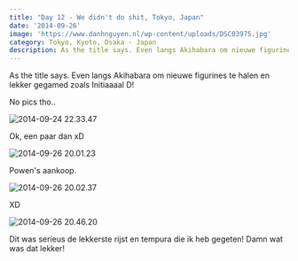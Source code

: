 ```yaml
---
title: "Day 12 - We didn't do shit, Tokyo, Japan"
date: '2014-09-26'
image: 'https://www.danhnguyen.nl/wp-content/uploads/DSC03975.jpg'
category: Tokyo, Kyoto, Osaka - Japan
description: As the title says. Even langs Akihabara om nieuwe figurines te halen en lekker gegamed zoals Initiaaaal D...
---
```


As the title says. Even langs Akihabara om nieuwe figurines te halen en lekker gegamed zoals Initiaaaal D!

No pics tho..

![2014-09-24 22.33.47](https://www.danhnguyen.nl/wp-content/uploads/2014-09-24-22.33.47-1024x768.jpg)

Ok, een paar dan xD

![2014-09-26 20.01.23](https://www.danhnguyen.nl/wp-content/uploads/2014-09-26-20.01.23-e1411836628610-1024x576.jpg)

Powen's aankoop.

![2014-09-26 20.02.37](https://www.danhnguyen.nl/wp-content/uploads/2014-09-26-20.02.37-1024x576.jpg)

XD

![2014-09-26 20.46.20](https://www.danhnguyen.nl/wp-content/uploads/2014-09-26-20.46.20-1024x768.jpg)

Dit was serieus de lekkerste rijst en tempura die ik heb gegeten! Damn wat was dat lekker!
